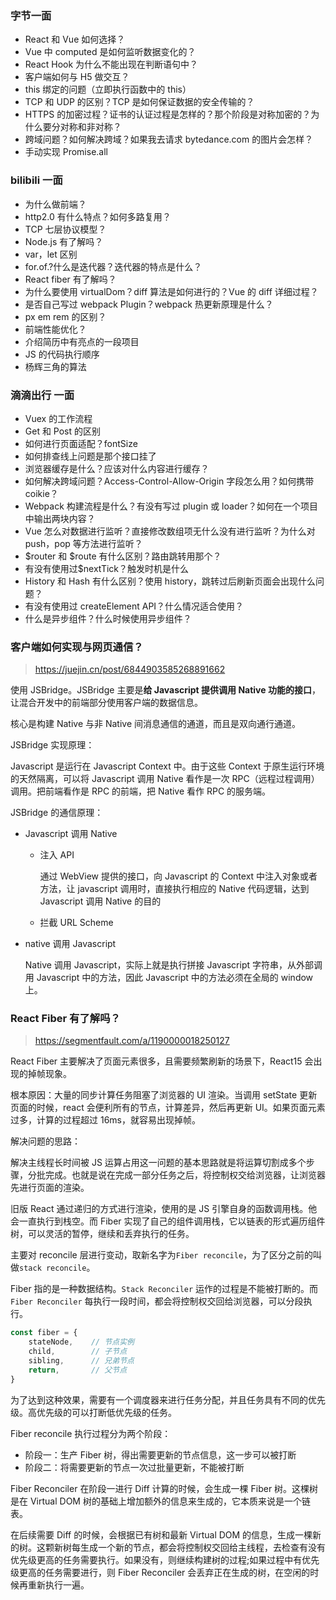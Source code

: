 ### 字节一面

- React 和 Vue 如何选择？
- Vue 中 computed 是如何监听数据变化的？
- React Hook 为什么不能出现在判断语句中？
- 客户端如何与 H5 做交互？
- this 绑定的问题（立即执行函数中的 this）
- TCP 和 UDP 的区别？TCP 是如何保证数据的安全传输的？
- HTTPS 的加密过程？证书的认证过程是怎样的？那个阶段是对称加密的？为什么要分对称和非对称？
- 跨域问题？如何解决跨域？如果我去请求 bytedance.com 的图片会怎样？
- 手动实现 Promise.all

### bilibili 一面

- 为什么做前端？
- http2.0 有什么特点？如何多路复用？
- TCP 七层协议模型？
- Node.js 有了解吗？
- var，let 区别
- for.of.?什么是迭代器？迭代器的特点是什么？
- React fiber 有了解吗？
- 为什么要使用 virtualDom？diff 算法是如何进行的？Vue 的 diff 详细过程？
- 是否自己写过 webpack Plugin？webpack 热更新原理是什么？
- px em rem 的区别？
- 前端性能优化？
- 介绍简历中有亮点的一段项目
- JS 的代码执行顺序
- 杨辉三角的算法

### 滴滴出行 一面

- Vuex 的工作流程
- Get 和 Post 的区别
- 如何进行页面适配？fontSize
- 如何排查线上问题是那个接口挂了
- 浏览器缓存是什么？应该对什么内容进行缓存？
- 如何解决跨域问题？Access-Control-Allow-Origin 字段怎么用？如何携带 coikie？
- Webpack 构建流程是什么？有没有写过 plugin 或 loader？如何在一个项目中输出两块内容？
- Vue 怎么对数据进行监听？直接修改数组项无什么没有进行监听？为什么对 push，pop 等方法进行监听？
- $router 和 $route 有什么区别？路由跳转用那个？
- 有没有使用过$nextTick？触发时机是什么
- History 和 Hash 有什么区别？使用 history，跳转过后刷新页面会出现什么问题？
- 有没有使用过 createElement API？什么情况适合使用？
- 什么是异步组件？什么时候使用异步组件？

### 客户端如何实现与网页通信？

> https://juejin.cn/post/6844903585268891662

使用 JSBridge。JSBridge 主要是**给 Javascript 提供调用 Native 功能的接口**，让混合开发中的前端部分使用客户端的数据信息。

核心是构建 Native 与非 Native 间消息通信的通道，而且是双向通行通道。

JSBridge 实现原理：

Javascript 是运行在 Javascript Context 中。由于这些 Context 于原生运行环境的天然隔离，可以将 Javascript 调用 Native 看作是一次 RPC（远程过程调用） 调用。把前端看作是 RPC 的前端，把 Native 看作 RPC 的服务端。

JSBridge 的通信原理：

- Javascript 调用 Native

  - 注入 API

    通过 WebView 提供的接口，向 Javascript 的 Context 中注入对象或者方法，让 javascript 调用时，直接执行相应的 Native 代码逻辑，达到 Javascript 调用 Native 的目的

  - 拦截 URL Scheme

- native 调用 Javascript

  Native 调用 Javascript，实际上就是执行拼接 Javascript 字符串，从外部调用 Javascript 中的方法，因此 Javascript 中的方法必须在全局的 window 上。

### React Fiber 有了解吗？

> https://segmentfault.com/a/1190000018250127

React Fiber 主要解决了页面元素很多，且需要频繁刷新的场景下，React15 会出现的掉帧现象。

根本原因：大量的同步计算任务阻塞了浏览器的 UI 渲染。当调用 setState 更新页面的时候，react 会便利所有的节点，计算差异，然后再更新 UI。如果页面元素过多，计算的过程超过 16ms，就容易出现掉帧。

解决问题的思路：

解决主线程长时间被 JS 运算占用这一问题的基本思路就是将运算切割成多个步骤，分批完成。也就是说在完成一部分任务之后，将控制权交给浏览器，让浏览器先进行页面的渲染。

旧版 React 通过递归的方式进行渲染，使用的是 JS 引擎自身的函数调用栈。他会一直执行到栈空。而 Fiber 实现了自己的组件调用栈，它以链表的形式遍历组件树，可以灵活的暂停，继续和丢弃执行的任务。

主要对 reconcile 层进行变动，取新名字为`Fiber reconcile`，为了区分之前的叫做`stack reconcile`。

Fiber 指的是一种数据结构。`Stack Reconciler` 运作的过程是不能被打断的。而 `Fiber Reconciler` 每执行一段时间，都会将控制权交回给浏览器，可以分段执行。

```javascript
const fiber = {
    stateNode,    // 节点实例
    child,        // 子节点
    sibling,      // 兄弟节点
    return,       // 父节点
}
```

为了达到这种效果，需要有一个调度器来进行任务分配，并且任务具有不同的优先级。高优先级的可以打断低优先级的任务。

Fiber reconcile 执行过程分为两个阶段：

- 阶段一：生产 Fiber 树，得出需要更新的节点信息，这一步可以被打断
- 阶段二：将需要更新的节点一次过批量更新，不能被打断

Fiber Reconciler 在阶段一进行 Diff 计算的时候，会生成一棵 Fiber 树。这棵树是在 Virtual DOM 树的基础上增加额外的信息来生成的，它本质来说是一个链表。

在后续需要 Diff 的时候，会根据已有树和最新 Virtual DOM 的信息，生成一棵新的树。这颗新树每生成一个新的节点，都会将控制权交回给主线程，去检查有没有优先级更高的任务需要执行。如果没有，则继续构建树的过程;如果过程中有优先级更高的任务需要进行，则 Fiber Reconciler 会丢弃正在生成的树，在空闲的时候再重新执行一遍。

